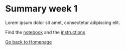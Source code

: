 # Summary week 1

Lorem ipsum dolor sit amet, consectetur adipiscing elit.

Find the [notebook](./notebook.ipynb) and the [instructions](./instructions.md)

[Go back to Homepage](../README.md)
